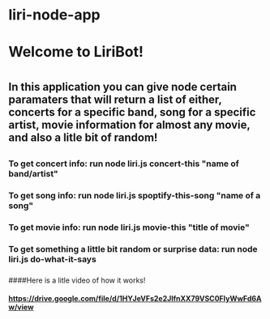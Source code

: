 # liri-node-app

# Welcome to LiriBot! <h1>
## In this application you can give node certain paramaters that will return a list of either, concerts for a specific band, song for a specific artist, movie information for almost any movie, and also a litle bit of random! <h2>

### To get concert info: run node liri.js concert-this "name of band/artist"<h3>
### To get song info: run node liri.js spoptify-this-song "name of a song"<h3>
### To get movie info: run node liri.js movie-this "title of movie"<h3>
### To get something a little bit random or surprise data: run node liri.js do-what-it-says<h3>

####Here is a litle video of how it works! <h4>

https://drive.google.com/file/d/1HYJeVFs2e2JlfnXX79VSC0FlyWwFd6Aw/view